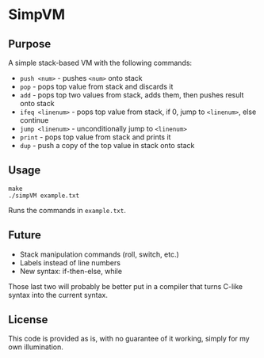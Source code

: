 # SimpVM
## Purpose
A simple stack-based VM with the following commands:
* `push <num>` - pushes `<num>` onto stack
* `pop` - pops top value from stack and discards it
* `add` - pops top two values from stack, adds them, then pushes result onto stack
* `ifeq <linenum>` - pops top value from stack, if 0, jump to `<linenum>`, else continue
* `jump <linenum>` - unconditionally jump to `<linenum>`
* `print` - pops top value from stack and prints it
* `dup` - push a copy of the top value in stack onto stack

## Usage
	make
	./simpVM example.txt
Runs the commands in `example.txt`.

## Future
* Stack manipulation commands (roll, switch, etc.)
* Labels instead of line numbers
* New syntax: if-then-else, while

Those last two will probably be better put in a compiler that turns C-like syntax into the current syntax.

## License
This code is provided as is, with no guarantee of it working, simply for my own illumination.

